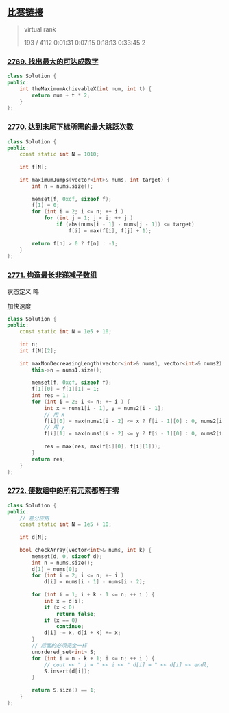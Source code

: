 ## [比赛链接](https://leetcode.cn/contest/weekly-contest-353/)

>   virtual rank
>
>   193 / 4112
>   0:01:31
>   0:07:15
>   0:18:13
>   0:33:45  2


### [2769. 找出最大的可达成数字](https://leetcode.cn/problems/find-the-maximum-achievable-number/)



```c++
class Solution {
public:
    int theMaximumAchievableX(int num, int t) {
        return num + t * 2;
    }
};
```


### [2770. 达到末尾下标所需的最大跳跃次数](https://leetcode.cn/problems/maximum-number-of-jumps-to-reach-the-last-index/)



```c++
class Solution {
public:
    const static int N = 1010;
    
    int f[N];
    
    int maximumJumps(vector<int>& nums, int target) {
        int n = nums.size();
        
        memset(f, 0xcf, sizeof f);
        f[1] = 0;
        for (int i = 2; i <= n; ++ i )
            for (int j = 1; j < i; ++ j )
                if (abs(nums[i - 1] - nums[j - 1]) <= target)
                    f[i] = max(f[i], f[j] + 1);
        
        return f[n] > 0 ? f[n] : -1;
    }
};
```

### [2771. 构造最长非递减子数组](https://leetcode.cn/problems/longest-non-decreasing-subarray-from-two-arrays/)

状态定义 略

加快速度

```c++
class Solution {
public:
    const static int N = 1e5 + 10;
    
    int n;
    int f[N][2];
    
    int maxNonDecreasingLength(vector<int>& nums1, vector<int>& nums2) {
        this->n = nums1.size();
        
        memset(f, 0xcf, sizeof f);
        f[1][0] = f[1][1] = 1;
        int res = 1;
        for (int i = 2; i <= n; ++ i ) {
            int x = nums1[i - 1], y = nums2[i - 1];
            // 用 x
            f[i][0] = max(nums1[i - 2] <= x ? f[i - 1][0] : 0, nums2[i - 2] <= x ? f[i - 1][1] : 0) + 1;
            // 用 y
            f[i][1] = max(nums1[i - 2] <= y ? f[i - 1][0] : 0, nums2[i - 2] <= y ? f[i - 1][1] : 0) + 1;
            
            res = max(res, max(f[i][0], f[i][1]));
        }
        return res;
    }
};
```

### [2772. 使数组中的所有元素都等于零](https://leetcode.cn/problems/apply-operations-to-make-all-array-elements-equal-to-zero/)



```c++
class Solution {
public:
    // 差分应用
    const static int N = 1e5 + 10;
    
    int d[N];
    
    bool checkArray(vector<int>& nums, int k) {
        memset(d, 0, sizeof d);
        int n = nums.size();
        d[1] = nums[0];
        for (int i = 2; i <= n; ++ i )
            d[i] = nums[i - 1] - nums[i - 2];
        
        for (int i = 1; i + k - 1 <= n; ++ i ) {
            int x = d[i];
            if (x < 0)
                return false;
            if (x == 0)
                continue;
            d[i] -= x, d[i + k] += x;
        }
        // 后面的必须完全一样
        unordered_set<int> S;
        for (int i = n - k + 1; i <= n; ++ i ) {
            // cout << " i = " << i << " d[i] = " << d[i] << endl;
            S.insert(d[i]);
        }
        
        return S.size() == 1;
    }
};
```
